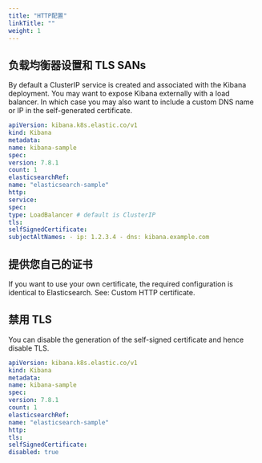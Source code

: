 ```yaml
---
title: "HTTP配置"
linkTitle: ""
weight: 1
---
```


## 负载均衡器设置和 TLS SANs

By default a ClusterIP service is created and associated with the Kibana deployment. You may want to expose Kibana externally with a load balancer. In which case you may also want to include a custom DNS name or IP in the self-generated certificate.

```yaml
apiVersion: kibana.k8s.elastic.co/v1
kind: Kibana
metadata:
name: kibana-sample
spec:
version: 7.8.1
count: 1
elasticsearchRef:
name: "elasticsearch-sample"
http:
service:
spec:
type: LoadBalancer # default is ClusterIP
tls:
selfSignedCertificate:
subjectAltNames: - ip: 1.2.3.4 - dns: kibana.example.com
```

## 提供您自己的证书

If you want to use your own certificate, the required configuration is identical to Elasticsearch. See: Custom HTTP certificate.

## 禁用 TLS

You can disable the generation of the self-signed certificate and hence disable TLS.

```yaml
apiVersion: kibana.k8s.elastic.co/v1
kind: Kibana
metadata:
name: kibana-sample
spec:
version: 7.8.1
count: 1
elasticsearchRef:
name: "elasticsearch-sample"
http:
tls:
selfSignedCertificate:
disabled: true
```
